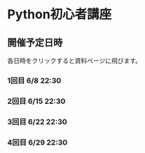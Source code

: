 # Python初心者講座

## 開催予定日時
各日時をクリックすると資料ページに飛びます。
### 1回目 6/8 22:30
### 2回目 6/15 22:30
### 3回目 6/22 22:30
### 4回目 6/29 22:30